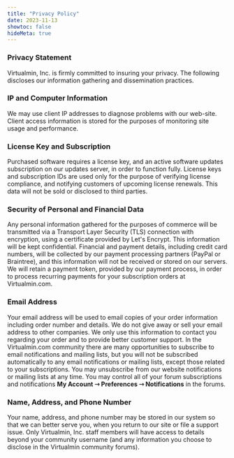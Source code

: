 ```yaml
---
title: "Privacy Policy"
date: 2023-11-13
showtoc: false
hideMeta: true
---
```

### Privacy Statement
Virtualmin, Inc. is firmly committed to insuring your privacy. The following discloses our information gathering and dissemination practices.

### IP and Computer Information
We may use client IP addresses to diagnose problems with our web-site. Client access information is stored for the purposes of monitoring site usage and performance.

### License Key and Subscription
Purchased software requires a license key, and an active software updates subscription on our updates server, in order to function fully. License keys and subscription IDs are used only for the purpose of verifying license compliance, and notifying customers of upcoming license renewals. This data will not be sold or disclosed to third parties.

### Security of Personal and Financial Data
Any personal information gathered for the purposes of commerce will be transmitted via a Transport Layer Security (TLS) connection with encryption, using a certificate provided by Let's Encrypt. This information will be kept confidential. Financial and payment details, including credit card numbers, will be collected by our payment processing partners (PayPal or Braintree), and this information will not be received or stored on our servers. We will retain a payment token, provided by our payment process, in order to process recurring payments for your subscription orders at Virtualmin.com.

### Email Address
Your email address will be used to email copies of your order information including order number and details. We do not give away or sell your email address to other companies. We only use this information to contact you regarding your order and to provide better customer support. In the Virtualmin.com community there are many opportunities to subscribe to email notifications and mailing lists, but you will not be subscribed automatically to any email notifications or mailing lists, except those related to your subscriptions. You may unsubscribe from our website notifications or mailing lists at any time. You may control all of your forum subscriptions and notifications **My Account ⇾ Preferences ⇾ Notifications** in the forums.

### Name, Address, and Phone Number
Your name, address, and phone number may be stored in our system so that we can better serve you, when you return to our site or file a support issue. Only Virtualmin, Inc. staff members will have access to details beyond your community username (and any information you choose to disclose in the Virtualmin community forums).